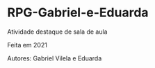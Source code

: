 # RPG-Gabriel-e-Eduarda

Atividade destaque de sala de aula

Feita em 2021 

Autores:
Gabriel Vilela e Eduarda
